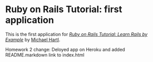 # Ruby on Rails Tutorial: first application

This is the first application for [*Ruby on Rails Tutorial: Learn Rails by Example*](http://railstutorial.org/) by [Michael Hartl](http://michaelhartl.com/).

Homework 2 change: Deloyed app on Heroku and added README.markdown link to index.html
